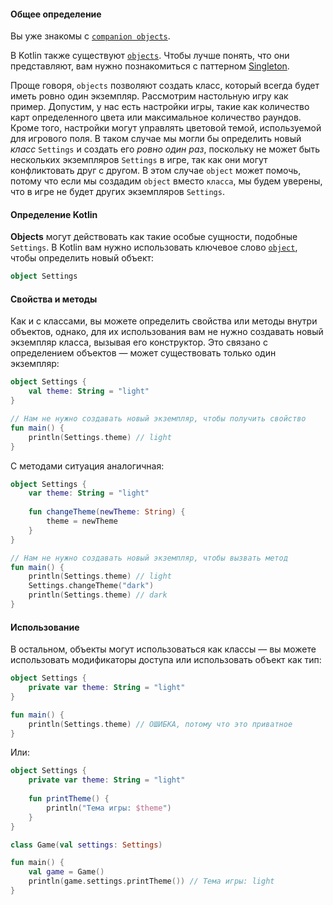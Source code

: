 #### Общее определение

Вы уже знакомы с [`companion objects`](https://kotlinlang.org/docs/object-declarations.html#companion-objects).

В Kotlin также существуют [`objects`](https://kotlinlang.org/docs/object-declarations.html#object-declarations-overview). Чтобы лучше понять, что они представляют, вам нужно познакомиться с паттерном [Singleton](https://ru.wikipedia.org/wiki/Одиночка_(шаблон_проектирования)).

Проще говоря, `objects` позволяют создать класс, который всегда будет иметь ровно один экземпляр. Рассмотрим настольную игру как пример. Допустим, у нас есть настройки игры, такие как количество карт определенного цвета или максимальное количество раундов. Кроме того, настройки могут управлять цветовой темой, используемой для игрового поля. В таком случае мы могли бы определить новый _класс_ `Settings` и создать его _ровно один раз_, поскольку не может быть нескольких экземпляров `Settings` в игре, так как они могут конфликтовать друг с другом. В этом случае `object` может помочь, потому что если мы создадим `object` вместо `класса`, мы будем уверены, что в игре не будет других экземпляров `Settings`.

#### Определение Kotlin

**Objects** могут действовать как такие особые сущности, подобные `Settings`. В Kotlin вам нужно использовать ключевое слово [`object`](https://kotlinlang.org/docs/object-declarations.html#object-declarations-overview), чтобы определить новый объект:

```kotlin
object Settings
```

#### Свойства и методы

Как и с классами, вы можете определить свойства или методы внутри объектов, однако, для их использования вам не нужно создавать новый экземпляр класса, вызывая его конструктор. Это связано с определением объектов — может существовать только один экземпляр:

```kotlin
object Settings {
    val theme: String = "light"
}

// Нам не нужно создавать новый экземпляр, чтобы получить свойство
fun main() {
    println(Settings.theme) // light
}
```

С методами ситуация аналогичная:

```kotlin
object Settings {
    var theme: String = "light"
    
    fun changeTheme(newTheme: String) {
        theme = newTheme
    }
}

// Нам не нужно создавать новый экземпляр, чтобы вызвать метод
fun main() {
    println(Settings.theme) // light
    Settings.changeTheme("dark")
    println(Settings.theme) // dark
}
```

#### Использование

В остальном, объекты могут использоваться как классы — вы можете использовать модификаторы доступа или использовать объект как тип:

```kotlin
object Settings {
    private var theme: String = "light"
}

fun main() {
    println(Settings.theme) // ОШИБКА, потому что это приватное
}
```

Или:

```kotlin
object Settings {
    private var theme: String = "light"
    
    fun printTheme() {
        println("Тема игры: $theme")
    }
}

class Game(val settings: Settings)

fun main() {
    val game = Game()
    println(game.settings.printTheme()) // Тема игры: light
}
```